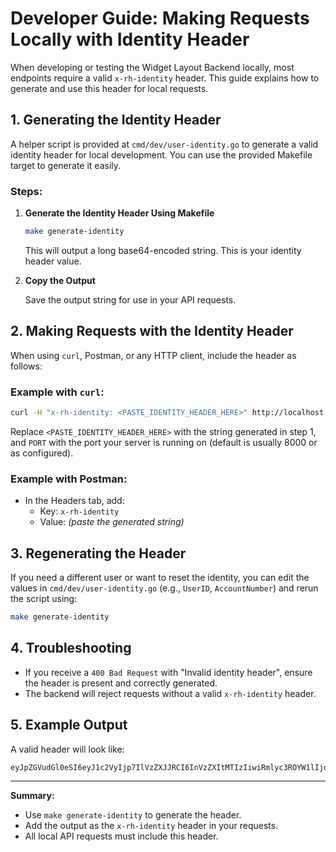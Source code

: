 # Developer Guide: Making Requests Locally with Identity Header

When developing or testing the Widget Layout Backend locally, most endpoints require a valid `x-rh-identity` header. This guide explains how to generate and use this header for local requests.

## 1. Generating the Identity Header

A helper script is provided at `cmd/dev/user-identity.go` to generate a valid identity header for local development. You can use the provided Makefile target to generate it easily.

### Steps:

1. **Generate the Identity Header Using Makefile**

   ```sh
   make generate-identity
   ```

   This will output a long base64-encoded string. This is your identity header value.

2. **Copy the Output**

   Save the output string for use in your API requests.

## 2. Making Requests with the Identity Header

When using `curl`, Postman, or any HTTP client, include the header as follows:

### Example with `curl`:

```sh
curl -H "x-rh-identity: <PASTE_IDENTITY_HEADER_HERE>" http://localhost:PORT/api/widget-layout/v1/widgets
```

Replace `<PASTE_IDENTITY_HEADER_HERE>` with the string generated in step 1, and `PORT` with the port your server is running on (default is usually 8000 or as configured).

### Example with Postman:
- In the Headers tab, add:
  - Key: `x-rh-identity`
  - Value: *(paste the generated string)*

## 3. Regenerating the Header

If you need a different user or want to reset the identity, you can edit the values in `cmd/dev/user-identity.go` (e.g., `UserID`, `AccountNumber`) and rerun the script using:

```sh
make generate-identity
```

## 4. Troubleshooting
- If you receive a `400 Bad Request` with "Invalid identity header", ensure the header is present and correctly generated.
- The backend will reject requests without a valid `x-rh-identity` header.

## 5. Example Output

A valid header will look like:

```
eyJpZGVudGl0eSI6eyJ1c2VyIjp7IlVzZXJJRCI6InVzZXItMTIzIiwiRmlyc3ROYW1lIjoiSm9obiIsIkxhc3ROYW1lIjoiRG9lIn0sImFjY291bnRfbnVtYmVyIjoiMTIzNDU2Nzg5MCJ9LCJlbnRpdGxlbWVudHMiOnt9fQ==
```

---

**Summary:**
- Use `make generate-identity` to generate the header.
- Add the output as the `x-rh-identity` header in your requests.
- All local API requests must include this header.
